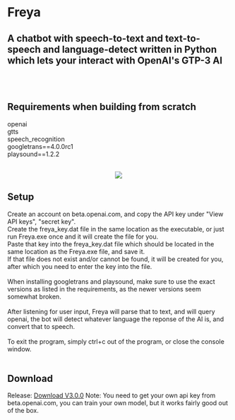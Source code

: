 # Freya
## A chatbot with speech-to-text and text-to-speech and language-detect written in Python which lets your interact with OpenAI's GTP-3 AI <br>

 <br>
 <br>

## Requirements when building from scratch <br>
openai <br>
gtts <br>
speech_recognition <br>
googletrans==4.0.0rc1 <br>
playsound==1.2.2 <br>
 <br>
 
 <p align="center">
  <img src="https://raw.githubusercontent.com/BartAgterbosch/Freya-GPT-3-AI-Chatbot-/main/Freya/img/Freya.png" />
</p>
 
## Setup
Create an account on beta.openai.com, and copy the API key under "View API keys", "secret key". <br>
Create the freya_key.dat file in the same location as the executable, or just run Freya.exe once and it will create the file for you. <br>
Paste that key into the freya_key.dat file which should be located in the same location as the Freya.exe file, and save it. <br>
If that file does not exist and/or cannot be found, it will be created for you, after which you need to enter the key into the file. <br>
 <br>
When installing googletrans and playsound, make sure to use the exact versions as listed in the requirements, as the newer versions seem somewhat broken. <br>
 <br>
After listening for user input, Freya will parse that to text, and will query openai, the bot will detect whatever language the reponse of the AI is, and convert that to speech. <br>
 <br>
To exit the program, simply ctrl+c out of the program, or close the console window.
<br>
<br>
## Download
Release: [Download V3.0.0](https://github.com/BartAgterbosch/Freya-GPT-3-AI-Chatbot-/releases/download/v3.0.0/Freya.exe)
Note: You need to get your own api key from beta.openai.com, you can train your own model, but it works fairly good out of the box.

